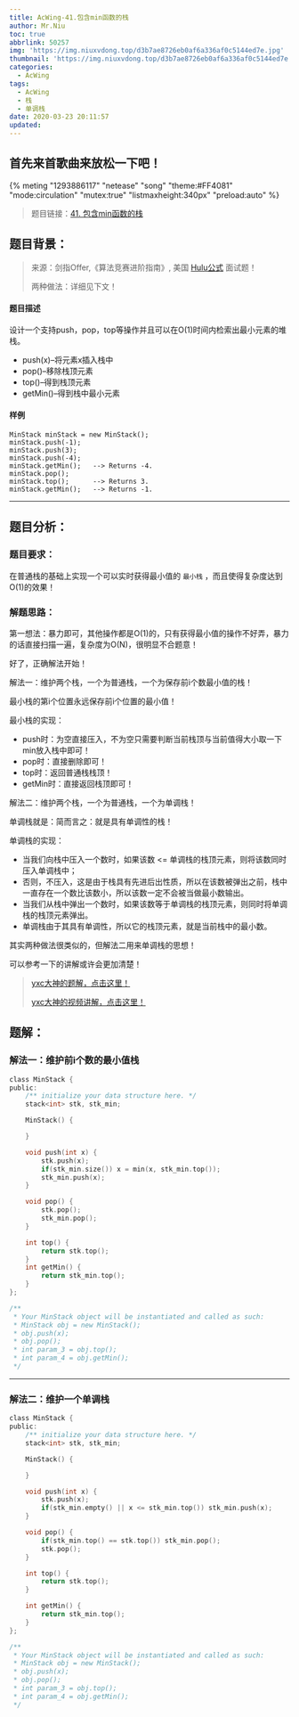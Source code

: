 ```yaml
---
title: AcWing-41.包含min函数的栈
author: Mr.Niu
toc: true
abbrlink: 50257
img: 'https://img.niuxvdong.top/d3b7ae8726eb0af6a336af0c5144ed7e.jpg'
thumbnail: 'https://img.niuxvdong.top/d3b7ae8726eb0af6a336af0c5144ed7e.jpg'
categories:
  - AcWing
tags:
  - AcWing
  - 栈
  - 单调栈
date: 2020-03-23 20:11:57
updated:
---
```








## 首先来首歌曲来放松一下吧！

{% meting "1293886117" "netease" "song" "theme:#FF4081" "mode:circulation" "mutex:true" "listmaxheight:340px" "preload:auto"  %}



> 题目链接：[41. 包含min函数的栈](https://www.acwing.com/problem/content/90/)



## 题目背景：



> 来源：剑指Offer,《算法竞赛进阶指南》, 美国 [Hulu公式](https://baike.baidu.com/item/HULU/5441661?fr=aladdin) 面试题！
>
> 两种做法：详细见下文！

#### 题目描述



设计一个支持push，pop，top等操作并且可以在O(1)时间内检索出最小元素的堆栈。

- push(x)–将元素x插入栈中
- pop()–移除栈顶元素
- top()–得到栈顶元素
- getMin()–得到栈中最小元素

#### 样例

```
MinStack minStack = new MinStack();
minStack.push(-1);
minStack.push(3);
minStack.push(-4);
minStack.getMin();   --> Returns -4.
minStack.pop();
minStack.top();      --> Returns 3.
minStack.getMin();   --> Returns -1.
```



---



## 题目分析：

### 题目要求：



在普通栈的基础上实现一个可以实时获得最小值的 `最小栈` ，而且使得复杂度达到O(1)的效果！

### 解题思路：



第一想法：暴力即可，其他操作都是O(1)的，只有获得最小值的操作不好弄，暴力的话直接扫描一遍，复杂度为O(N)，很明显不合题意！



好了，正确解法开始！



解法一：维护两个栈，一个为普通栈，一个为保存前i个数最小值的栈！

最小栈的第i个位置永远保存前i个位置的最小值！

最小栈的实现：

- push时：为空直接压入，不为空只需要判断当前栈顶与当前值得大小取一下min放入栈中即可！
- pop时：直接删除即可！
- top时：返回普通栈栈顶！
- getMin时：直接返回栈顶即可！



解法二：维护两个栈，一个为普通栈，一个为单调栈！

单调栈就是：简而言之：就是具有单调性的栈！



单调栈的实现：

- 当我们向栈中压入一个数时，如果该数 <= 单调栈的栈顶元素，则将该数同时压入单调栈中；
- 否则，不压入，这是由于栈具有先进后出性质，所以在该数被弹出之前，栈中一直存在一个数比该数小，所以该数一定不会被当做最小数输出。
- 当我们从栈中弹出一个数时，如果该数等于单调栈的栈顶元素，则同时将单调栈的栈顶元素弹出。
- 单调栈由于其具有单调性，所以它的栈顶元素，就是当前栈中的最小数。

其实两种做法很类似的，但解法二用来单调栈的思想！

可以参考一下的讲解或许会更加清楚！

> [yxc大神的题解，点击这里！](https://www.acwing.com/solution/AcWing/content/749/)
>
> [yxc大神的视频讲解，点击这里！](https://www.acwing.com/activity/content/problem/content/362/1/)

## 题解：



### 解法一：维护前i个数的最小值栈





```c
class MinStack {
public:
    /** initialize your data structure here. */
    stack<int> stk, stk_min;

    MinStack() {

    }

    void push(int x) {
        stk.push(x);
        if(stk_min.size()) x = min(x, stk_min.top());
        stk_min.push(x);
    }

    void pop() {
        stk.pop();
        stk_min.pop();
    }

    int top() {
        return stk.top();
    }
    int getMin() {
        return stk_min.top();
    }
};

/**
 * Your MinStack object will be instantiated and called as such:
 * MinStack obj = new MinStack();
 * obj.push(x);
 * obj.pop();
 * int param_3 = obj.top();
 * int param_4 = obj.getMin();
 */
```



---



### 解法二：维护一个单调栈





```c
class MinStack {
public:
    /** initialize your data structure here. */
    stack<int> stk, stk_min;

    MinStack() {

    }

    void push(int x) {
        stk.push(x);
        if(stk_min.empty() || x <= stk_min.top()) stk_min.push(x);
    }

    void pop() {
        if(stk_min.top() == stk.top()) stk_min.pop();
        stk.pop();
    }

    int top() {
        return stk.top();
    }

    int getMin() {
        return stk_min.top();
    }
};

/**
 * Your MinStack object will be instantiated and called as such:
 * MinStack obj = new MinStack();
 * obj.push(x);
 * obj.pop();
 * int param_3 = obj.top();
 * int param_4 = obj.getMin();
 */

```

